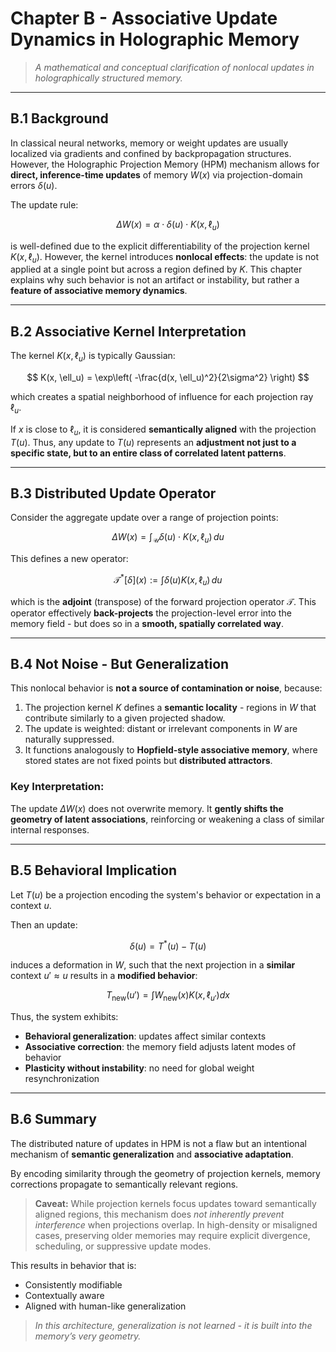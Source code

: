 # Chapter B - Associative Update Dynamics in Holographic Memory

> *A mathematical and conceptual clarification of nonlocal updates in holographically structured memory.*

---

## B.1 Background

In classical neural networks, memory or weight updates are usually localized via gradients and confined by backpropagation structures. However, the Holographic Projection Memory (HPM) mechanism allows for **direct, inference-time updates** of memory $W(x)$ via projection-domain errors $\delta(u)$.

The update rule:

$$
\Delta W(x) = \alpha \cdot \delta(u) \cdot K(x, \ell_u)
$$

is well-defined due to the explicit differentiability of the projection kernel $K(x, \ell_u)$. However, the kernel introduces **nonlocal effects**: the update is not applied at a single point but across a region defined by $K$. This chapter explains why such behavior is not an artifact or instability, but rather a **feature of associative memory dynamics**.

---

## B.2 Associative Kernel Interpretation

The kernel $K(x, \ell_u)$ is typically Gaussian:

$$
K(x, \ell_u) = \exp\left( -\frac{d(x, \ell_u)^2}{2\sigma^2} \right)
$$

which creates a spatial neighborhood of influence for each projection ray $\ell_u$.

If $x$ is close to $\ell_u$, it is considered **semantically aligned** with the projection $T(u)$. Thus, any update to $T(u)$ represents an **adjustment not just to a specific state, but to an entire class of correlated latent patterns**.

---

## B.3 Distributed Update Operator

Consider the aggregate update over a range of projection points:

$$
\Delta W(x) = \int_{\mathcal{U}} \delta(u) \cdot K(x, \ell_u) \, du
$$

This defines a new operator:

$$
\mathcal{T}^*{[\delta]}(x) := \int \delta(u) K(x, \ell_u) \, du
$$

which is the **adjoint** (transpose) of the forward projection operator $\mathcal{T}$. This operator effectively **back-projects** the projection-level error into the memory field - but does so in a **smooth, spatially correlated way**.

---

## B.4 Not Noise - But Generalization

This nonlocal behavior is **not a source of contamination or noise**, because:

1. The projection kernel $K$ defines a **semantic locality** - regions in $W$ that contribute similarly to a given projected shadow.
2. The update is weighted: distant or irrelevant components in $W$ are naturally suppressed.
3. It functions analogously to **Hopfield-style associative memory**, where stored states are not fixed points but **distributed attractors**.

### Key Interpretation:

The update $\Delta W(x)$ does not overwrite memory. It **gently shifts the geometry of latent associations**, reinforcing or weakening a class of similar internal responses.

---

## B.5 Behavioral Implication

Let $T(u)$ be a projection encoding the system's behavior or expectation in a context $u$.

Then an update:

$$
\delta(u) = T^*(u) - T(u)
$$

induces a deformation in $W$, such that the next projection in a **similar** context $u' \approx u$ results in a **modified behavior**:

$$
T_{\text{new}}(u') = \int W_{\text{new}}(x) K(x, \ell_{u'}) dx
$$

Thus, the system exhibits:

* **Behavioral generalization**: updates affect similar contexts
* **Associative correction**: the memory field adjusts latent modes of behavior
* **Plasticity without instability**: no need for global weight resynchronization

---

## B.6 Summary

The distributed nature of updates in HPM is not a flaw but an intentional mechanism of **semantic generalization** and **associative adaptation**.

By encoding similarity through the geometry of projection kernels, memory corrections propagate to semantically relevant regions.  

> **Caveat:** While projection kernels focus updates toward semantically aligned regions, this mechanism does *not inherently prevent interference* when projections overlap. In high-density or misaligned cases, preserving older memories may require explicit divergence, scheduling, or suppressive update modes.  

This results in behavior that is:  

* Consistently modifiable
* Contextually aware
* Aligned with human-like generalization

> *In this architecture, generalization is not learned - it is built into the memory’s very geometry.*
